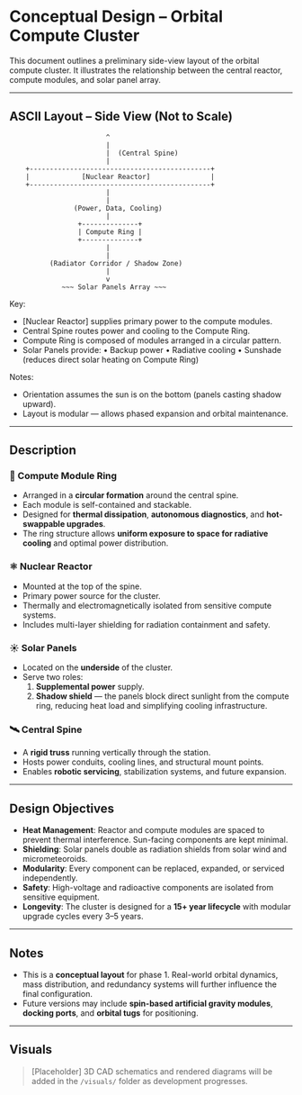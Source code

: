 # Conceptual Design – Orbital Compute Cluster

This document outlines a preliminary side-view layout of the orbital compute cluster. It illustrates the relationship between the central reactor, compute modules, and solar panel array.

---

## ASCII Layout – Side View (Not to Scale)

                            ^
                            |
                            |  (Central Spine)
                            |
        +---------------------------------------------+
        |             [Nuclear Reactor]               |
        +---------------------------------------------+
                            |
                            |
                    (Power, Data, Cooling)
                            |
                     +--------------+
                     | Compute Ring |
                     +--------------+
                            |
                            |
              (Radiator Corridor / Shadow Zone)
                            |
                            v
                 ~~~ Solar Panels Array ~~~

Key:
- [Nuclear Reactor] supplies primary power to the compute modules.
- Central Spine routes power and cooling to the Compute Ring.
- Compute Ring is composed of modules arranged in a circular pattern.
- Solar Panels provide:
    • Backup power
    • Radiative cooling
    • Sunshade (reduces direct solar heating on Compute Ring)

Notes:
- Orientation assumes the sun is on the bottom (panels casting shadow upward).
- Layout is modular — allows phased expansion and orbital maintenance.

---

## Description

### 🧠 Compute Module Ring
- Arranged in a **circular formation** around the central spine.
- Each module is self-contained and stackable.
- Designed for **thermal dissipation**, **autonomous diagnostics**, and **hot-swappable upgrades**.
- The ring structure allows **uniform exposure to space for radiative cooling** and optimal power distribution.

### ⚛️ Nuclear Reactor
- Mounted at the top of the spine.
- Primary power source for the cluster.
- Thermally and electromagnetically isolated from sensitive compute systems.
- Includes multi-layer shielding for radiation containment and safety.

### ☀️ Solar Panels
- Located on the **underside** of the cluster.
- Serve two roles:
  1. **Supplemental power** supply.
  2. **Shadow shield** — the panels block direct sunlight from the compute ring, reducing heat load and simplifying cooling infrastructure.

### 🛰 Central Spine
- A **rigid truss** running vertically through the station.
- Hosts power conduits, cooling lines, and structural mount points.
- Enables **robotic servicing**, stabilization systems, and future expansion.

---

## Design Objectives

- **Heat Management**: Reactor and compute modules are spaced to prevent thermal interference. Sun-facing components are kept minimal.
- **Shielding**: Solar panels double as radiation shields from solar wind and micrometeoroids.
- **Modularity**: Every component can be replaced, expanded, or serviced independently.
- **Safety**: High-voltage and radioactive components are isolated from sensitive equipment.
- **Longevity**: The cluster is designed for a **15+ year lifecycle** with modular upgrade cycles every 3–5 years.

---

## Notes

- This is a **conceptual layout** for phase 1. Real-world orbital dynamics, mass distribution, and redundancy systems will further influence the final configuration.
- Future versions may include **spin-based artificial gravity modules**, **docking ports**, and **orbital tugs** for positioning.

---

## Visuals

> [Placeholder] 3D CAD schematics and rendered diagrams will be added in the `/visuals/` folder as development progresses.